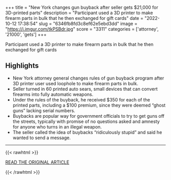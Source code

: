 +++
title = "New York changes gun buyback after seller gets $21,000 for 3D-printed parts"
description = "Participant used a 3D printer to make firearm parts in bulk that he then exchanged for gift cards"
date = "2022-10-12 17:38:54"
slug = "6346fb8fd3c8ef62e5ebd3dd"
image = "https://i.imgur.com/tkPSBdr.jpg"
score = "3311"
categories = ['attorney', '21000', 'gets']
+++

Participant used a 3D printer to make firearm parts in bulk that he then exchanged for gift cards

## Highlights

- New York attorney general changes rules of gun buyback program after 3D printer user used loophole to make firearm parts in bulk.
- Seller turned in 60 printed auto sears, small devices that can convert firearms into fully automatic weapons.
- Under the rules of the buyback, he received $350 for each of the printed parts, including a $100 premium, since they were deemed “ghost guns” lacking serial numbers.
- Buybacks are popular way for government officials to try to get guns off the streets, typically with promise of no questions asked and amnesty for anyone who turns in an illegal weapon.
- The seller called the idea of buybacks “ridiculously stupid” and said he wanted to send a message.

---

{{< rawhtml >}}
  <p class="article-category">
    <a target="_blank" href="https://www.theguardian.com/us-news/2022/oct/11/new-york-gun-buyback-rules-3d-printed-parts">READ THE ORIGINAL ARTICLE</a>
  </p>
{{< /rawhtml >}}
